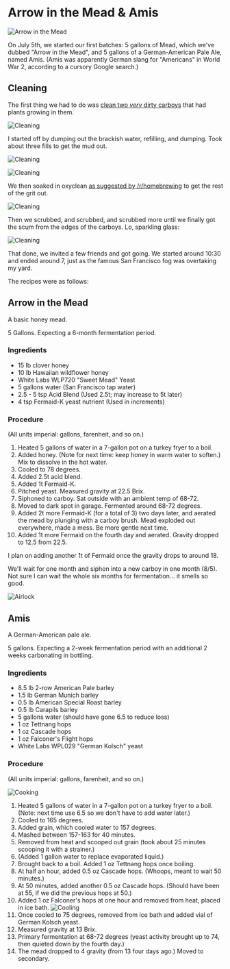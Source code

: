 Arrow in the Mead & Amis
========================

![Arrow in the Mead](https://raw.githubusercontent.com/Olivine-Labs/beer/master/blog/img/2014-07-09/mead.jpg)

On July 5th, we started our first batches: 5 gallons of Mead, which we've
dubbed "Arrow in the Mead", and 5 gallons of a German-American Pale Ale, named
Amis. (Amis was apparently German slang for "Americans" in World War 2,
according to a cursory Google search.)

Cleaning
--------

The first thing we had to do was [clean two *very* dirty carboys](https://github.com/Olivine-Labs/beer/issues/2)
that had plants growing in them.

![Cleaning](https://raw.githubusercontent.com/Olivine-Labs/beer/master/blog/img/2014-07-09/clean01.jpg)

I started off by dumping out the brackish water, refilling, and dumping. Took
about three fills to get the mud out.

![Cleaning](https://raw.githubusercontent.com/Olivine-Labs/beer/master/blog/img/2014-07-09/glug.gif)

![Cleaning](https://raw.githubusercontent.com/Olivine-Labs/beer/master/blog/img/2014-07-09/clean02.jpg)

We then soaked in oxyclean [as suggested by /r/homebrewing](http://www.reddit.com/r/Homebrewing/comments/28vwgl/clean_really_dirty_glass_carboys/)
to get the rest of the grit out.

![Cleaning](https://raw.githubusercontent.com/Olivine-Labs/beer/master/blog/img/2014-07-09/clean03.jpg)

Then we scrubbed, and scrubbed, and scrubbed more until we finally got the scum
from the edges of the carboys. Lo, sparkling glass:

![Cleaning](https://raw.githubusercontent.com/Olivine-Labs/beer/master/blog/img/2014-07-09/clean04.jpg)

That done, we invited a few friends and got going. We started around 10:30 and
ended around 7, just as the famous San Francisco fog was overtaking my yard.

The recipes were as follows:

Arrow in the Mead
-----------------

A basic honey mead.

5 Gallons. Expecting a 6-month fermentation period.

### Ingredients

* 15 lb clover honey
* 10 lb Hawaiian wildflower honey
* White Labs WLP720 "Sweet Mead" Yeast
* 5 gallons water (San Francisco tap water)
* 2.5 - 5 tsp Acid Blend (Used 2.5t; may increase to 5t later)
* 4 tsp Fermaid-K yeast nutrient (Used in increments)

### Procedure

(All units imperial: gallons, farenheit, and so on.)

1. Heated 5 gallons of water in a 7-gallon pot on a turkey fryer to a boil.
2. Added honey. (Note for next time: keep honey in warm water to soften.) Mix
  to dissolve in the hot water.
3. Cooled to 78 degrees.
4. Added 2.5t acid blend.
5. Added 1t Fermaid-K.
6. Pitched yeast. Measured gravity at 22.5 Brix.
7. Siphoned to carboy. Sat outside with an ambient temp of 68-72.
8. Moved to dark spot in garage. Fermented around 68-72 degrees.
9. Added 2t more Fermaid-K (for a total of 3) two days later, and aerated the
  mead by plunging with a carboy brush. Mead exploded out everywhere, made a
  mess. Be more gentle next time.
10. Added 1t more Fermaid on the fourth day and aerated. Gravity dropped to
  12.5 from 22.5.

I plan on adding another 1t of Fermaid once the gravity drops to around 18.

We'll wait for one month and siphon into a new carboy in one month (8/5). Not
sure I can wait the whole six months for fermentation... it smells so good.

![Airlock](https://raw.githubusercontent.com/Olivine-Labs/beer/master/blog/img/2014-07-09/airlock.gif)

Amis
----

A German-American pale ale.

5 gallons. Expecting a 2-week fermentation period with an additional 2 weeks
carbonating in bottling.

### Ingredients

* 8.5 lb 2-row American Pale barley
* 1.5 lb German Munich barley
* 0.5 lb American Special Roast barley
* 0.5 lb Carapils barley
* 5 gallons water (should have gone 6.5 to reduce loss)
* 1 oz Tettnang hops
* 1 oz Cascade hops
* 1 oz Falconer's Flight hops
* White Labs WPL029 "German Kolsch" yeast

### Procedure

(All units imperial: gallons, farenheit, and so on.)

![Cooking](https://raw.githubusercontent.com/Olivine-Labs/beer/master/blog/img/2014-07-09/cooking01.jpg)

1. Heated 5 gallons of water in a 7-gallon pot on a turkey fryer to a boil.
   (Note: next time use 6.5 so we don't have to add water later.)
2. Cooled to 165 degrees.
3. Added grain, which cooled water to 157 degrees.
4. Mashed between 157-163 for 40 minutes.
5. Removed from heat and scooped out grain (took about 25 minutes scooping it
  with a strainer.)
6. (Added 1 gallon water to replace evaporated liquid.)
7. Brought back to a boil. Added 1 oz Tettnang hops once boiling.
9. At half an hour, added 0.5 oz Cascade hops. (Whoops, meant to wait 50
  minutes.)
9. At 50 minutes, added another 0.5 oz Cascade hops. (Should have been at 55,
  if we did the previous hops at 50.)
10. Added 1 oz Falconer's hops at one hour and removed from heat, placed in ice bath.
  ![Cooling](https://raw.githubusercontent.com/Olivine-Labs/beer/master/blog/img/2014-07-09/cooling.jpg)
11. Once cooled to 75 degrees, removed from ice bath and added vial of German
  Kolsch yeast.
12. Measured gravity at 13 Brix.
13. Primary fermentation at 68-72 degrees (yeast activity brought up to 74,
  then quieted down by the fourth day.)
14. The mead dropped to 4 gravity (from 13 four days ago.) Moved to secondary.

